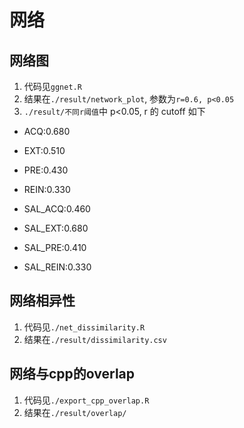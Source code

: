 # 网络
## 网络图
1.  代码见`ggnet.R`
2.  结果在`./result/network_plot`, 参数为`r=0.6, p<0.05`
3.  `./result/不同r阈值`中 p<0.05, r 的 cutoff 如下

- ACQ:0.680

- EXT:0.510

- PRE:0.430

- REIN:0.330

- SAL_ACQ:0.460

- SAL_EXT:0.680

- SAL_PRE:0.410

- SAL_REIN:0.330
## 网络相异性
1.  代码见`./net_dissimilarity.R`
2.  结果在`./result/dissimilarity.csv`
## 网络与cpp的overlap
1. 代码见`./export_cpp_overlap.R`
2. 结果在`./result/overlap/`
